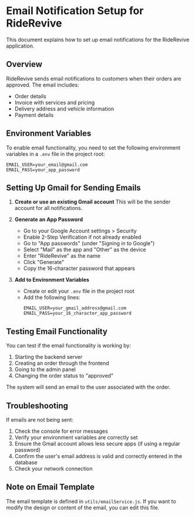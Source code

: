 # Email Notification Setup for RideRevive

This document explains how to set up email notifications for the RideRevive application.

## Overview

RideRevive sends email notifications to customers when their orders are approved. The email includes:
- Order details
- Invoice with services and pricing
- Delivery address and vehicle information
- Payment details

## Environment Variables

To enable email functionality, you need to set the following environment variables in a `.env` file in the project root:

```
EMAIL_USER=your_email@gmail.com
EMAIL_PASS=your_app_password
```

## Setting Up Gmail for Sending Emails

1. **Create or use an existing Gmail account**
   This will be the sender account for all notifications.

2. **Generate an App Password**
   - Go to your Google Account settings > Security
   - Enable 2-Step Verification if not already enabled
   - Go to "App passwords" (under "Signing in to Google")
   - Select "Mail" as the app and "Other" as the device
   - Enter "RideRevive" as the name
   - Click "Generate"
   - Copy the 16-character password that appears

3. **Add to Environment Variables**
   - Create or edit your `.env` file in the project root
   - Add the following lines:
     ```
     EMAIL_USER=your_gmail_address@gmail.com
     EMAIL_PASS=your_16_character_app_password
     ```

## Testing Email Functionality

You can test if the email functionality is working by:

1. Starting the backend server
2. Creating an order through the frontend
3. Going to the admin panel
4. Changing the order status to "approved"

The system will send an email to the user associated with the order.

## Troubleshooting

If emails are not being sent:

1. Check the console for error messages
2. Verify your environment variables are correctly set
3. Ensure the Gmail account allows less secure apps (if using a regular password)
4. Confirm the user's email address is valid and correctly entered in the database
5. Check your network connection

## Note on Email Template

The email template is defined in `utils/emailService.js`. If you want to modify the design or content of the email, you can edit this file. 